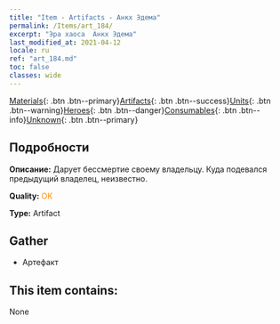 ```yaml
---
title: "Item - Artifacts - Анкх Эдема"
permalink: /Items/art_184/
excerpt: "Эра хаоса  Анкх Эдема"
last_modified_at: 2021-04-12
locale: ru
ref: "art_184.md"
toc: false
classes: wide
---
```

 [Materials](/ru/Items/){: .btn .btn--primary}[Artifacts](/ru/Items/Artifacts/){: .btn .btn--success}[Units](/ru/Items/Units/){: .btn .btn--warning}[Heroes](/ru/Items/Heroes/){: .btn .btn--danger}[Consumables](/ru/Items/Consumables/){: .btn .btn--info}[Unknown](/ru/Items/Unknown/){: .btn .btn--primary}

## Подробности
 **Описание:** Дарует бессмертие своему владельцу. Куда подевался предыдущий владелец, неизвестно.

 **Quality:** <span style="color: #FF8C00">OK</span>

 **Type:** Artifact

## Gather

*    Артефакт 

## This item contains:

  None

